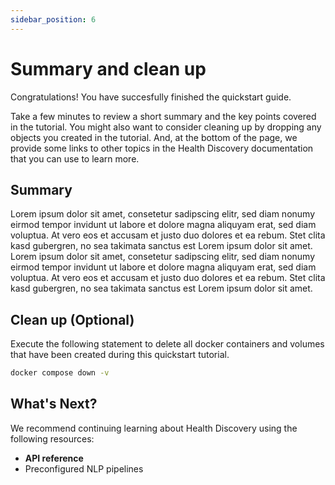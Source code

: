 ```yaml
---
sidebar_position: 6
---
```



# Summary and clean up

Congratulations! You have succesfully finished the quickstart guide.    

Take a few minutes to review a short summary and the key points covered in the tutorial. You might also want to consider cleaning up by dropping any objects you created in the tutorial. And, at the bottom of the page, we provide some links to other topics in the Health Discovery documentation that you can use to learn more.


## Summary

Lorem ipsum dolor sit amet, consetetur sadipscing elitr, sed diam nonumy eirmod tempor invidunt ut labore et dolore magna aliquyam erat, sed diam voluptua. At vero eos et accusam et justo duo dolores et ea rebum. Stet clita kasd gubergren, no sea takimata sanctus est Lorem ipsum dolor sit amet. Lorem ipsum dolor sit amet, consetetur sadipscing elitr, sed diam nonumy eirmod tempor invidunt ut labore et dolore magna aliquyam erat, sed diam voluptua. At vero eos et accusam et justo duo dolores et ea rebum. Stet clita kasd gubergren, no sea takimata sanctus est Lorem ipsum dolor sit amet.

## Clean up (Optional)

Execute the following statement to delete all docker containers and volumes that have been created during this quickstart tutorial.

```bash
docker compose down -v
```

## What's Next?

We recommend continuing learning about Health Discovery using the following resources:

- **API reference**
- Preconfigured NLP pipelines